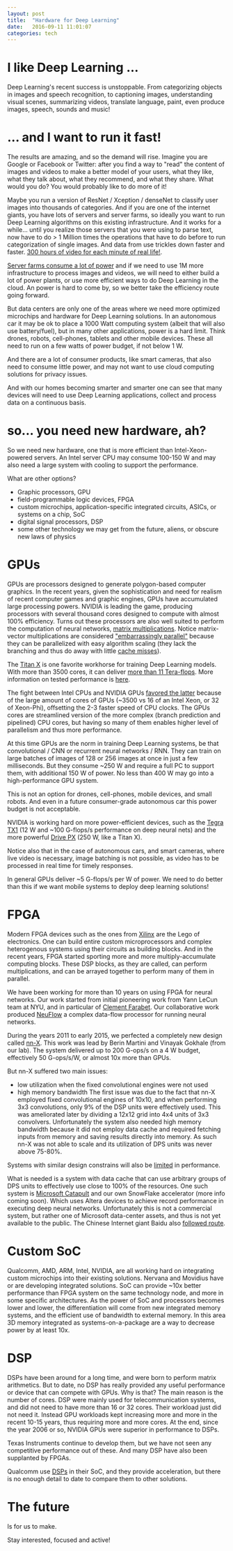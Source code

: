 ```yaml
---
layout: post
title:  "Hardware for Deep Learning"
date:   2016-09-11 11:01:07
categories: tech
---
```


# I like Deep Learning ...

Deep Learning's recent success is unstoppable. From categorizing objects in images and speech recognition, to captioning images, understanding visual scenes, summarizing videos, translate language, paint, even produce images, speech, sounds and music!


# ... and I want to run it fast!

The results are amazing, and so the demand will rise. Imagine you are Google or Facebook or Twitter: after you find a way to "read" the content of images and videos to make a better model of your users, what they like, what they talk about, what they recommend, and what they share. What would you do? You would probably like to do more of it!

Maybe you run a version of ResNet / Xception / denseNet to classify user images into thousands of categories. And if you are one of the internet giants, you have lots of servers and server farms, so ideally you want to run Deep Learning algorithms on this existing infrastructure. And it works for a while... until you realize those servers that you were using to parse text, now have to do > 1 Million times the operations that have to do before to run categorization of single images. And data from use trickles down faster and faster. [300 hours of video for each minute of real life!](http://fortunelords.com/youtube-statistics/).

[Server farms consume a lot of power](https://www.cloudyn.com/blog/10-facts-didnt-know-server-farms/) and if we need to use 1M more infrastructure to process images and videos, we will need to either build a lot of power plants, or use more efficient ways to do Deep Learning in the cloud.
An power is hard to come by, so we better take the efficiency route going forward.

But data centers are only one of the areas where we need more optimized microchips and hardware for Deep Learning solutions. In an autonomous car it may be ok to place a 1000 Watt computing system (albeit that will also use battery/fuel), but in many other applications, power is a hard limit. Think drones, robots, cell-phones, tablets and other mobile devices. These all need to run on a few watts of power budget, if not below 1 W.

And there are a lot of consumer products, like smart cameras, that also need to consume little power, and may not want to use cloud computing solutions for privacy issues.

And with our homes becoming smarter and smarter one can see that many devices will need to use Deep Learning applications, collect and process data on a continuous basis.


# so... you need new hardware, ah?

So we need new hardware, one that is more efficient than Intel-Xeon-powered servers. An Intel server CPU may consume 100-150 W and may also need a large system with cooling to support the performance.

What are other options?

- Graphic processors, GPU
- field-programmable logic devices, FPGA
- custom microchips, application-specific integrated circuits, ASICs, or systems on a chip, SoC
- digital signal processors, DSP
- some other technology we may get from the future, aliens, or obscure new laws of physics


# GPUs

GPUs are processors designed to generate polygon-based computer graphics. In the recent years, given the sophistication and need for realism of recent computer games and graphic engines, GPUs have accumulated large processing powers.
NVIDIA is leading the game, producing processors with several thousand cores designed to compute with almost 100% efficiency. Turns out these processors are also well suited to perform the computation of neural networks, [matrix multiplications](https://petewarden.com/2015/04/20/why-gemm-is-at-the-heart-of-deep-learning/). Notice matrix-vector multiplications are considered ["embarrassingly parallel"](https://en.wikipedia.org/wiki/Embarrassingly_parallel) because they can be parallelized with easy algorithm scaling (they lack the branching and thus do away with little [cache misses](https://en.wikipedia.org/wiki/CPU_cache)).

The [Titan X](http://www.geforce.com/hardware/10series/titan-x-pascal) is one favorite workhorse for training Deep Learning models. With more than 3500 cores, it can deliver [more than 11 Tera-flops](https://blogs.nvidia.com/blog/2016/07/21/titan-x/). More information on tested performance is [here](https://github.com/soumith/convnet-benchmarks).

The fight between Intel CPUs and NVIDIA GPUs [favored the latter](https://blogs.nvidia.com/blog/2016/08/16/correcting-some-mistakes/) because of the large amount of cores of GPUs (~3500 vs 16 of an Intel Xeon, or 32 of Xeon-Phi), offsetting the 2-3 faster speed of CPU clocks. The GPUs cores are streamlined version of the more complex (branch prediction and pipelined) CPU cores, but having so many of them enables higher level of parallelism and thus more performance.

At this time GPUs are the norm in training Deep Learning systems, be that convolutional / CNN or recurrent neural networks / RNN. They can train on large batches of images of 128 or 256 images at once in just a few milliseconds. But they consume ~250 W and require a full PC to support them, with additional 150 W of power. No less than 400 W may go into a high-performance GPU system.

This is not an option for drones, cell-phones, mobile devices, and small robots. And even in a future consumer-grade autonomous car this power budget is not acceptable.

NVIDIA is working hard on more power-efficient devices, such as the [Tegra TX1](http://www.nvidia.com/object/jetson-tx1-dev-kit.html) (12 W and ~100 G-flops/s performance on deep neural nets) and the more powerful [Drive PX](http://www.nvidia.com/object/drive-px.html) (250 W, like a Titan X).

Notice also that in the case of autonomous cars, and smart cameras, where live video is necessary, image batching is not possible, as video has to be processed in real time for timely responses.

In general GPUs deliver ~5 G-flops/s per W of power. We need to do better than this if we want mobile systems to deploy deep learning solutions!



# FPGA

Modern FPGA devices such as the ones from [Xilinx](https://www.xilinx.com/) are the Lego of electronics. One can build entire custom microprocessors and complex heterogenous systems using their circuits as building blocks. And in the recent years, FPGA started sporting more and more multiply-accumulate computing blocks. These DSP blocks, as they are called, can perform multiplications, and can be arrayed together to perform many of them in parallel.

We have been working for more than 10 years on using FPGA for neural networks. Our work started from initial pioneering work from Yann LeCun team at NYU, and in particular of [Clement Farabet](http://yann.lecun.com/exdb/publis/pdf/farabet-fpl-09.pdf). Our collaborative work produced [NeuFlow](http://snowbird.djvuzone.org/2011/abstracts/167.pdf) a complex data-flow processor for running neural networks.

During the years 2011 to early 2015, we perfected a completely new design called [nn-X](http://ieeexplore.ieee.org/document/6910056/?tp=&arnumber=6910056). This work was lead by Berin Martini and Vinayak Gokhale (from our lab). The system delivered up to 200 G-ops/s on a 4 W budget, effectively 50 G-ops/s/W, or almost 10x more than GPUs.

But nn-X suffered two main issues:
- low utilization when the fixed convolutional engines were not used
- high memory bandwidth
The first issue was due to the fact that nn-X employed fixed convolutional engines of 10x10, and when performing 3x3 convolutions, only 9% of the DSP units were effectively used. This was ameliorated later by dividing a 12x12 grid into 4x4 units of 3x3 convolvers. Unfortunately the system also needed high memory bandwidth because it did not employ data cache and required fetching inputs from memory and saving results directly into memory. As such nn-X was not able to scale and its utilization of DPS units was never above 75-80%.

Systems with similar design constrains will also be [limited](http://www.deephi.com/) in performance.

What is needed is a system with data cache that can use arbitrary groups of DPS units to effectively use close to 100% of the resources. One such system is [Microsoft Catapult](https://www.microsoft.com/en-us/research/project/project-catapult/) and our own SnowFlake accelerator (more info coming soon). Which uses Altera devices to achieve record performance in executing deep neural networks. Unfortunately this is not a commercial system, but rather one of Microsoft data-center assets, and thus is not yet available to the public. 
The Chinese Internet giant Baidu also [followed route](http://www.hotchips.org/wp-content/uploads/hc_archives/hc26/HC26-12-day2-epub/HC26.12-5-FPGAs-epub/HC26.12.545-Soft-Def-Acc-Ouyang-baidu-v3--baidu-v4.pdf).


# Custom SoC

Qualcomm, AMD, ARM, Intel, NVIDIA, are all working hard on integrating custom microchips into their existing solutions. Nervana and Movidius have or are developing integrated solutions. 
SoC can provide ~10x better performance than FPGA system on the same technology node, and more in some specific architectures.
As the power of SoC and processors becomes lower and lower, the differentiation will come from new integrated memory systems, and the efficient use of bandwidth to external memory. In this area 3D memory integrated as systems-on-a-package are a way to decrease power by at least 10x.


# DSP

DSPs have been around for a long time, and were born to perform matrix arithmetics. But to date, no DSP has really provided any useful performance or device that can compete with GPUs. Why is that? The main reason is the number of cores. DSP were mainly used for telecommunication systems, and did not need to have more than 16 or 32 cores. Their workload just did not need it. Instead GPU workloads kept increasing more and more in the recent 10-15 years, thus requiring more and more cores. At the end, since the year 2006 or so, NVIDIA GPUs were superior in performance to DSPs.

Texas Instruments continue to develop them, but we have not seen any competitive performance out of these. And many DSP have also been supplanted by FPGAs.

Qualcomm use [DSPs](https://www.xda-developers.com/qualcomm-is-optimizing-the-snapdragon-835-and-hexagon-682-dsp-for-tensorflow/) in their SoC, and they provide acceleration, but there is no enough detail to date to compare them to other solutions.


# The future

Is for us to make.

Stay interested, focused and active!
